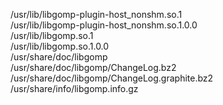 /usr/lib/libgomp-plugin-host\_nonshm.so.1  
/usr/lib/libgomp-plugin-host\_nonshm.so.1.0.0  
/usr/lib/libgomp.so.1  
/usr/lib/libgomp.so.1.0.0  
/usr/share/doc/libgomp  
/usr/share/doc/libgomp/ChangeLog.bz2  
/usr/share/doc/libgomp/ChangeLog.graphite.bz2  
/usr/share/info/libgomp.info.gz  
